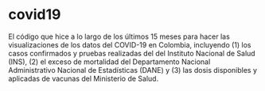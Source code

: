# covid19
El código que hice a lo largo de los últimos 15 meses para hacer las visualizaciones de los datos del COVID-19 en Colombia, incluyendo (1) los casos confirmados y pruebas realizadas del del Instituto Nacional de Salud (INS), (2) el exceso de mortalidad del Departamento Nacional Administrativo Nacional de Estadísticas (DANE) y (3) las dosis disponibles y aplicadas de vacunas del Ministerio de Salud.
